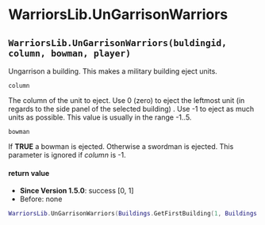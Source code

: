 # WarriorsLib.UnGarrisonWarriors

## `WarriorsLib.UnGarrisonWarriors(buldingid, column, bowman, player)`

Ungarrison a building. This makes a military building eject units.

`column`

The column of the unit to eject. Use 0 (zero) to eject the leftmost unit (in regards to the side panel of the selected building) . Use -1 to eject as much units as possible. This value is usually in the range -1..5.

`bowman`

If **TRUE** a bowman is ejected. Otherwise a swordman is ejected. This parameter is ignored if _column_ is -1.

#### return value

* **Since Version 1.5.0**: success \[0, 1]
* Before: none

```lua
WarriorsLib.UnGarrisonWarriors(Buildings.GetFirstBuilding(1, Buildings.GUARDTOWERSMALL),-1,1,1)
```
